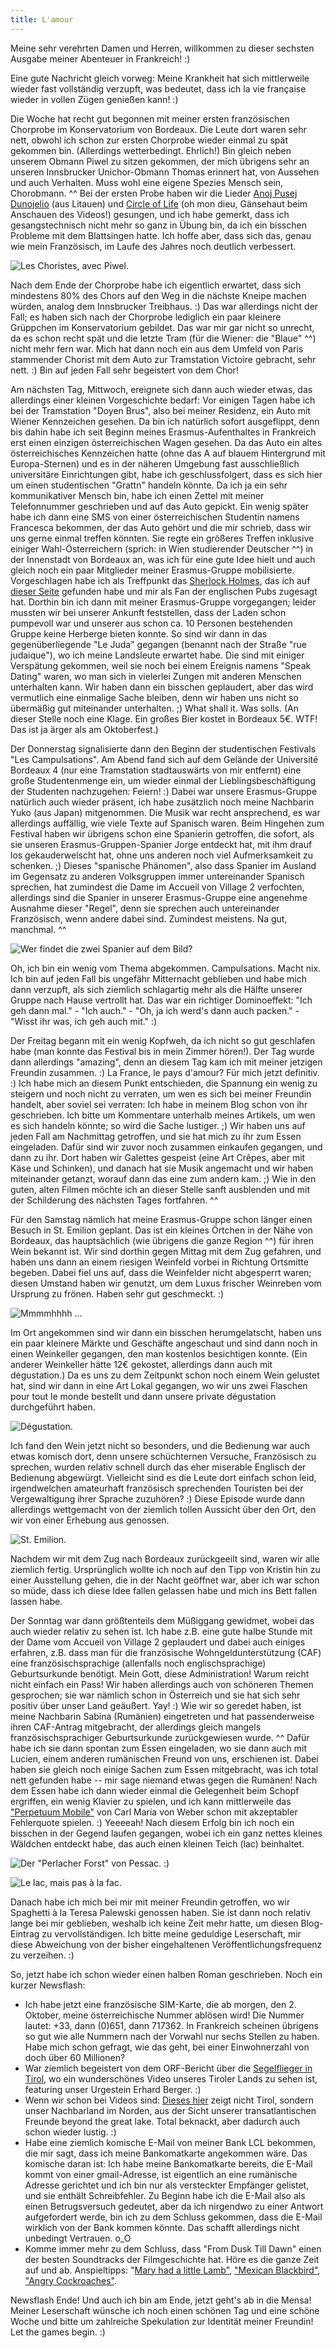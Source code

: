 ```yaml
---
title: L'amour
---
```


Meine sehr verehrten Damen und Herren, willkommen zu dieser sechsten Ausgabe meiner Abenteuer in Frankreich! :)

Eine gute Nachricht gleich vorweg: Meine Krankheit hat sich mittlerweile wieder fast vollständig verzupft, was bedeutet, dass ich la vie française wieder in vollen Zügen genießen kann! :)

Die Woche hat recht gut begonnen mit meiner ersten französischen Chorprobe im Konservatorium von Bordeaux. Die Leute dort waren sehr nett, obwohl ich schon zur ersten Chorprobe wieder einmal zu spät gekommen bin. (Allerdings wetterbedingt. Ehrlich!) Bin gleich neben unserem Obmann Piwel zu sitzen gekommen, der mich übrigens sehr an unseren Innsbrucker Unichor-Obmann Thomas erinnert hat, von Aussehen und auch Verhalten. Muss wohl eine eigene Spezies Mensch sein, Chorobmann. ^^ Bei der ersten Probe haben wir die Lieder [Anoj Pusej Dunojelio](http://www.youtube.com/watch?v=g20AZRIbCnA) (aus Litauen) und [Circle of Life](http://www.youtube.com/watch?v=vX07j9SDFcc) (oh mon dieu, Gänsehaut beim Anschauen des Videos!) gesungen, und ich habe gemerkt, dass ich gesangstechnisch nicht mehr so ganz in Übung bin, da ich ein bisschen Probleme mit dem Blattsingen hatte. Ich hoffe aber, dass sich das, genau wie mein Französisch, im Laufe des Jahres noch deutlich verbessert.

![Les Choristes, avec Piwel.]($media$/Photo1558.jpg)

Nach dem Ende der Chorprobe habe ich eigentlich erwartet, dass sich mindestens 80% des Chors auf den Weg in die nächste Kneipe machen würden, analog dem Innsbrucker Treibhaus. :) Das war allerdings nicht der Fall; es haben sich nach der Chorprobe lediglich ein paar kleinere Grüppchen im Konservatorium gebildet. Das war mir gar nicht so unrecht, da es schon recht spät und die letzte Tram (für die Wiener: die "Blaue" ^^) nicht mehr fern war. Mich hat dann noch ein aus dem Umfeld von Paris stammender Chorist mit dem Auto zur Tramstation Victoire gebracht, sehr nett. :) Bin auf jeden Fall sehr begeistert von dem Chor!

Am nächsten Tag, Mittwoch, ereignete sich dann auch wieder etwas, das allerdings einer kleinen Vorgeschichte bedarf:
Vor einigen Tagen habe ich bei der Tramstation "Doyen Brus", also bei meiner Residenz, ein Auto mit Wiener Kennzeichen gesehen. Da bin ich natürlich sofort ausgeflippt, denn bis dahin habe ich seit Beginn meines Erasmus-Aufenthaltes in Frankreich erst einen einzigen österreichischen Wagen gesehen. Da das Auto ein altes österreichisches Kennzeichen hatte (ohne das A auf blauem Hintergrund mit Europa-Sternen) und es in der näheren Umgebung fast ausschließlich universitäre Einrichtungen gibt, habe ich geschlussfolgert, dass es sich hier um einen studentischen "Grattn" handeln könnte. Da ich ja ein sehr kommunikativer Mensch bin, habe ich einen Zettel mit meiner Telefonnummer geschrieben und auf das Auto gepickt. Ein wenig später habe ich dann eine SMS von einer österreichischen Studentin namens Francesca bekommen, der das Auto gehört und die mir schrieb, dass wir uns gerne einmal treffen könnten. Sie regte ein größeres Treffen inklusive einiger Wahl-Österreichern (sprich: in Wien studierender Deutscher ^^) in der Innenstadt von Bordeaux an, was ich für eine gute Idee hielt und auch gleich noch ein paar Mitglieder meiner Erasmus-Gruppe mobilisierte.
Vorgeschlagen habe ich als Treffpunkt das [Sherlock Holmes](http://www.sherlockholmespub.fr/), das ich auf [dieser Seite](http://www.letudiantbordelais.fr/2011/06/ou-aller-boire-un-verre-le-top-10-des.html) gefunden habe und mir als Fan der englischen Pubs zugesagt hat. Dorthin bin ich dann mit meiner Erasmus-Gruppe vorgegangen; leider mussten wir bei unserer Ankunft feststellen, dass der Laden schon pumpevoll war und unserer aus schon ca. 10 Personen bestehenden Gruppe keine Herberge bieten konnte. So sind wir dann in das gegenüberliegende "Le Juda" gegangen (benannt nach der Straße "rue judaique"), wo ich meine Landsleute erwartet habe. Die sind mit einiger Verspätung gekommen, weil sie noch bei einem Ereignis namens "Speak Dating" waren, wo man sich in vielerlei Zungen mit anderen Menschen unterhalten kann. Wir haben dann ein bisschen geplaudert, aber das wird vermutlich eine einmalige Sache bleiben, denn wir haben uns nicht so übermäßig gut miteinander unterhalten. ;) What shall it. Was solls.
(An dieser Stelle noch eine Klage. Ein großes Bier kostet in Bordeaux 5€. WTF! Das ist ja ärger als am Oktoberfest.)

Der Donnerstag signalisierte dann den Beginn der studentischen Festivals "Les Campulsations". Am Abend fand sich auf dem Gelände der Université Bordeaux 4 (nur eine Tramstation stadtauswärts von mir entfernt) eine große Studentenmenge ein, um wieder einmal der Lieblingsbeschäftigung der Studenten nachzugehen: Feiern! :) Dabei war unsere Erasmus-Gruppe natürlich auch wieder präsent, ich habe zusätzlich noch meine Nachbarin Yuko (aus Japan) mitgenommen. Die Musik war recht ansprechend, es war allerdings auffällig, wie viele Texte auf Spanisch waren. Beim Hingehen zum Festival haben wir übrigens schon eine Spanierin getroffen, die sofort, als sie unseren Erasmus-Gruppen-Spanier Jorge entdeckt hat, mit ihm drauf los gekauderwelscht hat, ohne uns anderen noch viel Aufmerksamkeit zu schenken. ;) Dieses "spanische Phänomen", also dass Spanier im Ausland im Gegensatz zu anderen Volksgruppen immer untereinander Spanisch sprechen, hat zumindest die Dame im Accueil von Village 2 verfochten, allerdings sind die Spanier in unserer Erasmus-Gruppe eine angenehme Ausnahme dieser "Regel", denn sie sprechen auch untereinander Französisch, wenn andere dabei sind. Zumindest meistens. Na gut, manchmal. ^^

![Wer findet die zwei Spanier auf dem Bild?]($media$/Photo1561.jpg)

Oh, ich bin ein wenig vom Thema abgekommen. Campulsations. Macht nix. Ich bin auf jeden Fall bis ungefähr Mitternacht geblieben und habe mich dann verzupft, als sich ziemlich schlagartig mehr als die Hälfte unserer Gruppe nach Hause vertrollt hat. Das war ein richtiger Dominoeffekt: "Ich geh dann mal." - "Ich auch." - "Oh, ja ich werd's dann auch packen." - "Wisst ihr was, ich geh auch mit." :)

Der Freitag begann mit ein wenig Kopfweh, da ich nicht so gut geschlafen habe (man konnte das Festival bis in mein Zimmer hören!). Der Tag wurde dann allerdings "amazing", denn an diesem Tag kam ich mit meiner jetzigen Freundin zusammen. :)
La France, le pays d'amour? Für mich jetzt definitiv. :) Ich habe mich an diesem Punkt entschieden, die Spannung ein wenig zu steigern und noch nicht zu verraten, um wen es sich bei meiner Freundin handelt, aber soviel sei verraten: Ich habe in meinem Blog schon von ihr geschrieben. Ich bitte um Kommentare unterhalb meines Artikels, um wen es sich handeln könnte; so wird die Sache lustiger. ;)
Wir haben uns auf jeden Fall am Nachmittag getroffen, und sie hat mich zu ihr zum Essen eingeladen. Dafür sind wir zuvor noch zusammen einkaufen gegangen, und dann zu ihr. Dort haben wir Galettes gespeist (eine Art Crêpes, aber mit Käse und Schinken), und danach hat sie Musik angemacht und wir haben miteinander getanzt, worauf dann das eine zum andern kam. ;) Wie in den guten, alten Filmen möchte ich an dieser Stelle sanft ausblenden und mit der Schilderung des nächsten Tages fortfahren. ^^

Für den Samstag nämlich hat meine Erasmus-Gruppe schon länger einen Besuch in St. Emilion geplant. Das ist ein kleines Örtchen in der Nähe von Bordeaux, das hauptsächlich (wie übrigens die ganze Region ^^) für ihren Wein bekannt ist. Wir sind dorthin gegen Mittag mit dem Zug gefahren, und haben uns dann an einem riesigen Weinfeld vorbei in Richtung Ortsmitte begeben. Dabei fiel uns auf, dass die Weinfelder nicht abgesperrt waren; diesen Umstand haben wir genutzt, um dem Luxus frischer Weinreben vom Ursprung zu frönen. Haben sehr gut geschmeckt. :)

![Mmmmhhhh ...]($media$/Photo1572.jpg)

Im Ort angekommen sind wir dann ein bisschen herumgelatscht, haben uns ein paar kleinere Märkte und Geschäfte angeschaut und sind dann noch in einen Weinkeller gegangen, den man kostenlos besichtigen konnte. (Ein anderer Weinkeller hätte 12€ gekostet, allerdings dann auch mit dégustation.) Da es uns zu dem Zeitpunkt schon noch einem Wein gelustet hat, sind wir dann in eine Art Lokal gegangen, wo wir uns zwei Flaschen pour tout le monde bestellt und dann unsere private dégustation durchgeführt haben.

![Dégustation.]($media$/Photo1590.jpg)

Ich fand den Wein jetzt nicht so besonders, und die Bedienung war auch etwas komisch dort, denn unsere schüchternen Versuche, Französisch zu sprechen, wurden relativ schnell durch das eher miserable Englisch der Bedienung abgewürgt. Vielleicht sind es die Leute dort einfach schon leid, irgendwelchen amateurhaft französisch sprechenden Touristen bei der Vergewaltigung ihrer Sprache zuzuhören? :)
Diese Episode wurde dann allerdings wettgemacht von der ziemlich tollen Aussicht über den Ort, den wir von einer Erhebung aus genossen.

![St. Emilion.]($media$/Photo1604.jpg)

Nachdem wir mit dem Zug nach Bordeaux zurückgeeilt sind, waren wir alle ziemlich fertig. Ursprünglich wollte ich noch auf den Tipp von Kristin hin zu einer Ausstellung gehen, die in der Nacht geöffnet war, aber ich war schon so müde, dass ich diese Idee fallen gelassen habe und mich ins Bett fallen lassen habe.

Der Sonntag war dann größtenteils dem Müßiggang gewidmet, wobei das auch wieder relativ zu sehen ist. Ich habe z.B. eine gute halbe Stunde mit der Dame vom Accueil von Village 2 geplaudert und dabei auch einiges erfahren, z.B. dass man für die französische Wohngeldunterstützung (CAF) eine französischsprachige (allenfalls noch englischsprachige) Geburtsurkunde benötigt. Mein Gott, diese Administration! Warum reicht nicht einfach ein Pass! Wir haben allerdings auch von schöneren Themen gesprochen; sie war nämlich schon in Österreich und sie hat sich sehr positiv über unser Land geäußert. Yay! :)
Wie wir so geredet haben, ist meine Nachbarin Sabina (Rumänien) eingetreten und hat passenderweise ihren CAF-Antrag mitgebracht, der allerdings gleich mangels französischsprachiger Geburtsurkunde zurückgewiesen wurde. ^^ Dafür habe ich sie dann spontan zum Essen eingeladen, wo sie dann auch mit Lucien, einem anderen rumänischen Freund von uns, erschienen ist. Dabei haben sie gleich noch einige Sachen zum Essen mitgebracht, was ich total nett gefunden habe -- mir sage niemand etwas gegen die Rumänen!
Nach dem Essen habe ich dann wieder einmal die Gelegenheit beim Schopf ergriffen, ein wenig Klavier zu spielen, und ich kann mittlerweile das ["Perpetuum Mobile"](http://www.youtube.com/watch?v=3-1wb0jQV-w) von Carl Maria von Weber schon mit akzeptabler Fehlerquote spielen. :) Yeeeeah!
Nach diesem Erfolg bin ich noch ein bisschen in der Gegend laufen gegangen, wobei ich ein ganz nettes kleines Wäldchen entdeckt habe, das auch einen kleinen Teich (lac) beinhaltet.

![Der "Perlacher Forst" von Pessac. :)]($media$/Photo1609.jpg)

![Le lac, mais pas à la fac.]($media$/Photo1613.jpg)

Danach habe ich mich bei mir mit meiner Freundin getroffen, wo wir Spaghetti à la Teresa Palewski genossen haben. Sie ist dann noch relativ lange bei mir geblieben, weshalb ich keine Zeit mehr hatte, um diesen Blog-Eintrag zu vervollständigen. Ich bitte meine geduldige Leserschaft, mir diese Abweichung von der bisher eingehaltenen Veröffentlichungsfrequenz zu verzeihen. :)

So, jetzt habe ich schon wieder einen halben Roman geschrieben. Noch ein kurzer Newsflash:

* Ich habe jetzt eine französische SIM-Karte, die ab morgen, den 2. Oktober, meine österreichische Nummer ablösen wird! Die Nummer lautet: +33, dann (0)651, dann 717362. In Frankreich scheinen übrigens so gut wie alle Nummern nach der Vorwahl nur sechs Stellen zu haben. Habe mich schon gefragt, wie das geht, bei einer Einwohnerzahl von doch über 60 Millionen?
* War ziemlich begeistert von dem ORF-Bericht über die [Segelflieger in Tirol](http://tirol.orf.at/news/stories/2552297/), wo ein wunderschönes Video unseres Tiroler Lands zu sehen ist, featuring unser Urgestein Erhard Berger. :)
* Wenn wir schon bei Videos sind: [Dieses hier](http://www.youtube.com/watch?v=OY2BwScCz1k&feature=related) zeigt nicht Tirol, sondern unser Nachbarland im Norden, aus der Sicht unserer transatlantischen Freunde beyond the great lake. Total beknackt, aber dadurch auch schon wieder lustig. :)
* Habe eine ziemlich komische E-Mail von meiner Bank LCL bekommen, die mir sagt, dass ich meine Bankomatkarte angekommen wäre. Das komische daran ist: Ich habe meine Bankomatkarte bereits, die E-Mail kommt von einer gmail-Adresse, ist eigentlich an eine rumänische Adresse gerichtet und ich bin nur als versteckter Empfänger gelistet, und sie enthält Schreibfehler. Zu Beginn habe ich die E-Mail also als einen Betrugsversuch gedeutet, aber da ich nirgendwo zu einer Antwort aufgefordert werde, bin ich zu dem Schluss gekommen, dass die E-Mail wirklich von der Bank kommen könnte. Das schafft allerdings nicht unbedingt Vertrauen. o_O
* Komme immer mehr zu dem Schluss, dass "From Dusk Till Dawn" einen der besten Soundtracks der Filmgeschichte hat. Höre es die ganze Zeit auf und ab. Anspieltipps: "[Mary had a little Lamb"](http://www.youtube.com/watch?v=7exkjQi-aIk), ["Mexican Blackbird"](http://www.youtube.com/watch?v=uTmz5FZ2F70), ["Angry Cockroaches"](http://www.youtube.com/watch?v=G_pCMeqailw).

Newsflash Ende! Und auch ich bin am Ende, jetzt geht's ab in die Mensa! Meiner Leserschaft wünsche ich noch einen schönen Tag und eine schöne Woche und bitte um zahlreiche Spekulation zur Identität meiner Freundin! Let the games begin. :)
